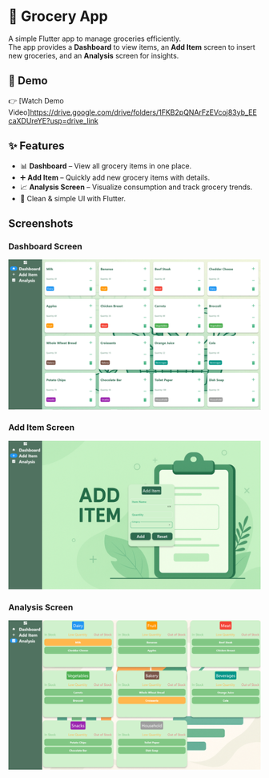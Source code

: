 # 🛒 Grocery App

A simple Flutter app to manage groceries efficiently.  
The app provides a **Dashboard** to view items, an **Add Item** screen to insert new groceries, and an **Analysis** screen for insights.

## 🎥 Demo
👉 [Watch Demo Video]https://drive.google.com/drive/folders/1FKB2pQNArFzEVcoj83yb_EEcaXDUreYE?usp=drive_link

## ✨ Features
- 📊 **Dashboard** – View all grocery items in one place.
- ➕ **Add Item** – Quickly add new grocery items with details.
- 📈 **Analysis Screen** – Visualize consumption and track grocery trends.
- 🎨 Clean & simple UI with Flutter.


## Screenshots

### Dashboard Screen
![Dashboard Screen](images/Dashboard.png)

### Add Item  Screen
![Add_Item](images/Add_Item.png)


### Analysis Screen
![Analysis Screen](images/AnalysisPage.png)
